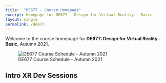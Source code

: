 ```yaml
---
title:  "DE677 - Course Homepage"
excerpt: Homepage for DE677 - Design for Virtual Reality - Basic
layout: single
permalink: /de677
---
```


Welcome to the course homepage for **DE677: Design for Virtual Reality - Basic**, Autumn 2021.

<figure class="align-center" style="width:100%;">
  <img src="{{ site.url }}{{ site.baseurl }}\assets\img\projects\de677-schedule-autumn2021.png" alt="DE677 Course Schedule - Autumn 2021">
  <figcaption>DE677 Course Schedule - Autumn 2021</figcaption>
</figure>

## Intro XR Dev Sessions

